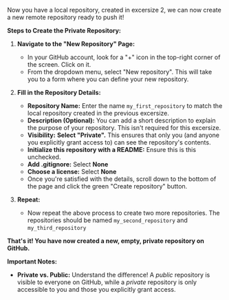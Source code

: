 Now you have a local repository, created in excersize 2, we can now create a new remote repository ready to push it!

**Steps to Create the Private Repository:**

1.  **Navigate to the "New Repository" Page:**
    *   In your GitHub account, look for a "+" icon in the top-right corner of the screen. Click on it.
    *   From the dropdown menu, select "New repository".  This will take you to a form where you can define your new repository.

2.  **Fill in the Repository Details:**
    *   **Repository Name:** Enter the name `my_first_repository` to match the local repository created in the previous excersize.
    *   **Description (Optional):** You can add a short description to explain the purpose of your repository. This isn't required for this excersize.
    *   **Visibility:**  **Select "Private".** This ensures that only you (and anyone you explicitly grant access to) can see the repository's contents.
    *   **Initialize this repository with a README:**  Ensure this is this unchecked. 
    *   **Add .gitignore:** Select **None**
    *   **Choose a license:** Select **None**
    *   Once you're satisfied with the details, scroll down to the bottom of the page and click the green "Create repository" button.

3. **Repeat:**
    *  Now repeat the above process to create two more repositories. The repositories should be named `my_second_repository` and `my_third_repository`

**That's it! You have now created a new, empty, private repository on GitHub.**

**Important Notes:**

*   **Private vs. Public:**  Understand the difference! A *public* repository is visible to everyone on GitHub, while a *private* repository is only accessible to you and those you explicitly grant access.